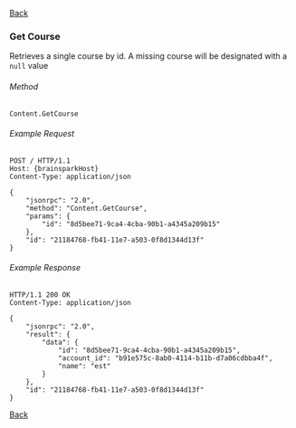 [Back](README.md)

### Get Course

Retrieves a single course by id. A missing course will be designated with a `null` value

###### Method
```
Content.GetCourse
```

###### Example Request
```http
POST / HTTP/1.1
Host: {brainsparkHost}
Content-Type: application/json

{
	"jsonrpc": "2.0",
	"method": "Content.GetCourse",
	"params": {
		"id": "8d5bee71-9ca4-4cba-90b1-a4345a209b15"
	},
	"id": "21184768-fb41-11e7-a503-0f8d1344d13f"
}
```

###### Example Response
```http
HTTP/1.1 200 OK
Content-Type: application/json

{
	"jsonrpc": "2.0",
	"result": {
		"data": {
			"id": "8d5bee71-9ca4-4cba-90b1-a4345a209b15",
			"account_id": "b91e575c-8ab0-4114-b11b-d7a06cdbba4f",
			"name": "est"
		}
	},
	"id": "21184768-fb41-11e7-a503-0f8d1344d13f"
}
```

[Back](README.md)